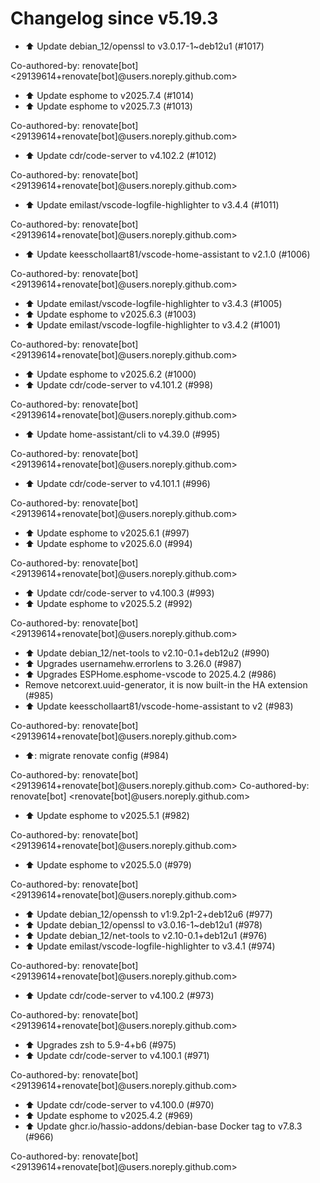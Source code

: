 # Changelog since v5.19.3
- ⬆️ Update debian_12/openssl to v3.0.17-1~deb12u1 (#1017)

Co-authored-by: renovate[bot] <29139614+renovate[bot]@users.noreply.github.com> 
- ⬆️ Update esphome to v2025.7.4 (#1014) 
- ⬆️ Update esphome to v2025.7.3 (#1013)

Co-authored-by: renovate[bot] <29139614+renovate[bot]@users.noreply.github.com> 
- ⬆️ Update cdr/code-server to v4.102.2 (#1012)

Co-authored-by: renovate[bot] <29139614+renovate[bot]@users.noreply.github.com> 
- ⬆️ Update emilast/vscode-logfile-highlighter to v3.4.4 (#1011)

Co-authored-by: renovate[bot] <29139614+renovate[bot]@users.noreply.github.com> 
- ⬆️ Update keesschollaart81/vscode-home-assistant to v2.1.0 (#1006)

Co-authored-by: renovate[bot] <29139614+renovate[bot]@users.noreply.github.com> 
- ⬆️ Update emilast/vscode-logfile-highlighter to v3.4.3 (#1005) 
- ⬆️ Update esphome to v2025.6.3 (#1003) 
- ⬆️ Update emilast/vscode-logfile-highlighter to v3.4.2 (#1001)

Co-authored-by: renovate[bot] <29139614+renovate[bot]@users.noreply.github.com> 
- ⬆️ Update esphome to v2025.6.2 (#1000) 
- ⬆️ Update cdr/code-server to v4.101.2 (#998)

Co-authored-by: renovate[bot] <29139614+renovate[bot]@users.noreply.github.com> 
- ⬆️ Update home-assistant/cli to v4.39.0 (#995)

Co-authored-by: renovate[bot] <29139614+renovate[bot]@users.noreply.github.com> 
- ⬆️ Update cdr/code-server to v4.101.1 (#996)

Co-authored-by: renovate[bot] <29139614+renovate[bot]@users.noreply.github.com> 
- ⬆️ Update esphome to v2025.6.1 (#997) 
- ⬆️ Update esphome to v2025.6.0 (#994)

Co-authored-by: renovate[bot] <29139614+renovate[bot]@users.noreply.github.com> 
- ⬆️ Update cdr/code-server to v4.100.3 (#993) 
- ⬆️ Update esphome to v2025.5.2 (#992)

Co-authored-by: renovate[bot] <29139614+renovate[bot]@users.noreply.github.com> 
- ⬆️ Update debian_12/net-tools to v2.10-0.1+deb12u2 (#990) 
- ⬆️ Upgrades usernamehw.errorlens to 3.26.0 (#987) 
- ⬆️ Upgrades ESPHome.esphome-vscode to 2025.4.2 (#986) 
- Remove netcorext.uuid-generator, it is now built-in the HA extension (#985) 
- ⬆️ Update keesschollaart81/vscode-home-assistant to v2 (#983)

Co-authored-by: renovate[bot] <29139614+renovate[bot]@users.noreply.github.com> 
- ⬆️: migrate renovate config (#984)

Co-authored-by: renovate[bot] <29139614+renovate[bot]@users.noreply.github.com>
Co-authored-by: renovate[bot] <renovate[bot]@users.noreply.github.com> 
- ⬆️ Update esphome to v2025.5.1 (#982)

Co-authored-by: renovate[bot] <29139614+renovate[bot]@users.noreply.github.com> 
- ⬆️ Update esphome to v2025.5.0 (#979)

Co-authored-by: renovate[bot] <29139614+renovate[bot]@users.noreply.github.com> 
- ⬆️ Update debian_12/openssh to v1:9.2p1-2+deb12u6 (#977) 
- ⬆️ Update debian_12/openssl to v3.0.16-1~deb12u1 (#978) 
- ⬆️ Update debian_12/net-tools to v2.10-0.1+deb12u1 (#976) 
- ⬆️ Update emilast/vscode-logfile-highlighter to v3.4.1 (#974)

Co-authored-by: renovate[bot] <29139614+renovate[bot]@users.noreply.github.com> 
- ⬆️ Update cdr/code-server to v4.100.2 (#973)

Co-authored-by: renovate[bot] <29139614+renovate[bot]@users.noreply.github.com> 
- ⬆️ Upgrades zsh to 5.9-4+b6 (#975) 
- ⬆️ Update cdr/code-server to v4.100.1 (#971)

Co-authored-by: renovate[bot] <29139614+renovate[bot]@users.noreply.github.com> 
- ⬆️ Update cdr/code-server to v4.100.0 (#970) 
- ⬆️ Update esphome to v2025.4.2 (#969) 
- ⬆️ Update ghcr.io/hassio-addons/debian-base Docker tag to v7.8.3 (#966)

Co-authored-by: renovate[bot] <29139614+renovate[bot]@users.noreply.github.com> 
